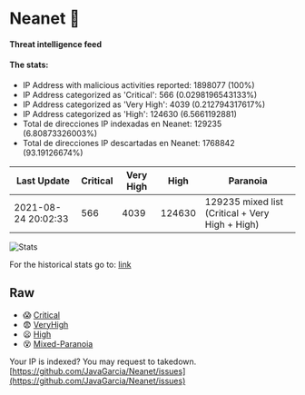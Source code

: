 # Neanet :hocho:
#### Threat intelligence feed
#### The stats:

- IP Address with malicious activities reported: 1898077 (100%)
- IP Address categorized as 'Critical':  566 (0.0298196543133%)
- IP Address categorized as 'Very High':  4039 (0.212794317617%)
- IP Address categorized as 'High':  124630 (6.5661192881)
- Total de direcciones IP indexadas en Neanet:  129235 (6.80873326003%)
- Total de direcciones IP descartadas en Neanet:  1768842 (93.19126674%)

| Last Update | Critical | Very High | High | Paranoia |
| --- | --- | --- | --- | --- |
| 2021-08-24 20:02:33 | 566 | 4039 | 124630 | 129235 mixed list (Critical + Very High + High)|

![Stats](https://docs.google.com/spreadsheets/d/e/2PACX-1vSnaNMIXVabIpDJjufMlzH7poXnshF3mgd8Is1g9ytUEzVsP5my4Trn8f-xkoLLQ38xpL3HtmUexLo6/pubchart?oid=501124687&format=image)

For the historical stats go to: [link](/stats.csv)
## Raw
- :scream: [Critical](https://raw.githubusercontent.com/JavaGarcia/Neanet/master/blacklists/neanet_critical.txt)
- :fearful: [VeryHigh](https://raw.githubusercontent.com/JavaGarcia/Neanet/master/blacklists/neanet_veryHigh.txtt)
- :frowning: [High](https://raw.githubusercontent.com/JavaGarcia/Neanet/master/blacklists/neanet_high.txt)
- :dizzy_face: [Mixed-Paranoia](https://raw.githubusercontent.com/JavaGarcia/Neanet/master/blacklists/neanet_all.txt)


Your IP is indexed? You may request to takedown. [https://github.com/JavaGarcia/Neanet/issues](https://github.com/JavaGarcia/Neanet/issues)




































































































































































































































































































































































































































































































































































































































































































































































































































































































































































































































































































































































































































































































































































































































































































































































































































































































































































































































































































































































































































































































































































































































































































































































































































































































































































































































































































































































































































































































































































































































































































































































































































































































































































































































































































































































































































































































































































































































































































































































































































































































































































































































































































































































































































































































































































































































































































































































































































































































































































































































































































































































































































































































































































































































































































































































































































































































































































































































































































































































































































































































































































































































































































































































































































































































































































































































































































































































































































































































































































































































































































































































































































































































































































































































































































































































































































































































































































































































































































































































































































































































































































































































































































































































































































































































